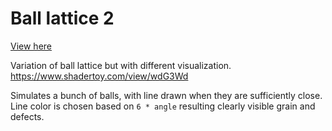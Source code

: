 # Ball lattice 2
[View here](https://www.shadertoy.com/view/3sdXzN)

Variation of ball lattice but with different visualization.
https://www.shadertoy.com/view/wdG3Wd

Simulates a bunch of balls, with line drawn when they are sufficiently close. Line color is chosen based on `6 * angle` resulting clearly visible grain and defects.